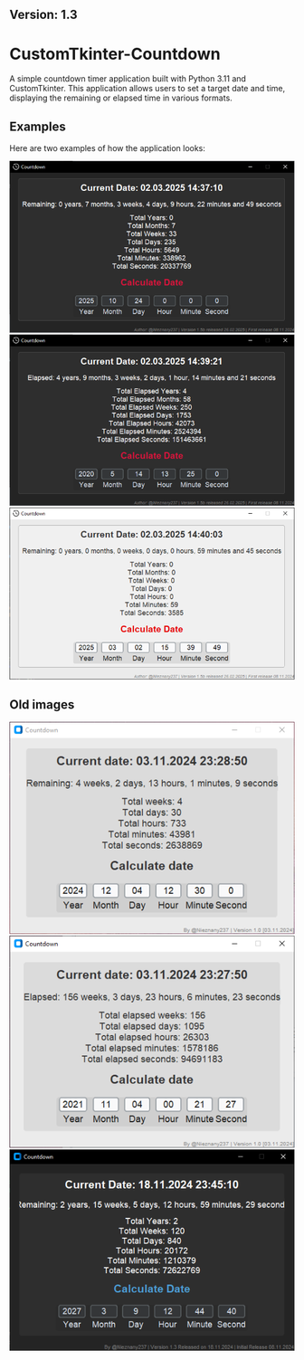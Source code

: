## Version: 1.3

# CustomTkinter-Countdown

A simple countdown timer application built with Python 3.11 and CustomTkinter. This application allows users to set a target date and time, displaying the remaining or elapsed time in various formats.

## Examples

Here are two examples of how the application looks:

![Example 1](examples/4.png)
![Example 2](examples/5.png)
![Example 3](examples/6.png)

## Old images

![Example 1](examples/1.png)
![Example 2](examples/2.png)
![Example 3](examples/3.png)
